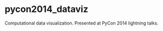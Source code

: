 pycon2014_dataviz
=================

Computational data visualization. Presented at PyCon 2014 lightning talks.
